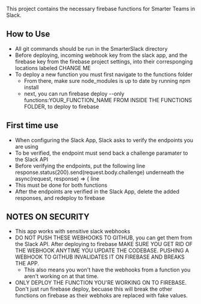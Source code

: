 This project contains the necessary firebase functions for Smarter Teams in Slack.

## How to Use
- All git commands should be run in the SmarterSlack directory
- Before deploying, incoming webhook key from the slack app, and the firebase key from the firebase project settings, into their corresponging locations labeled CHANGE ME
- To deploy a new function you must first navigate to the functions folder
  - From there, make sure node_modules is up to date by running npm install
  - next, you can run 
    firebase deploy --only functions:YOUR_FUNCTION_NAME
    FROM INSIDE THE FUNCTIONS FOLDER, to deploy to firebase
  
## First time use
- When configuring the Slack App, Slack asks to verify the endpoints you are using
- To be verified, the endpoint must send back a challenge paramater to the Slack API 
- Before verifying the endpoints, put the following line
  response.status(200).send(request.body.challenge)
  underneath the async(request, response) => { line
 - This must be done for both functions
 - After the endpoints are verified in the Slack App, delete the added responses, and redeploy to firebase

## NOTES ON SECURITY

- This app works with sensitive slack webhooks
- DO NOT PUSH THESE WEBHOOKS TO GITHUB, you can get them from the Slack API. After deploying to firebase MAKE SURE YOU GET RID OF THE WEBHOOK ANYTIME YOU UPDATE THE CODEBASE. PUSHING A WEBHOOK TO GITHUB INVALIDATES IT ON FIREBASE AND BREAKS THE APP.
  - This also means you won't have the webhooks from a function you aren't working on at that time.
- ONLY DEPLOY THE FUNCTION YOU'RE WORKING ON TO FIREBASE. Don't just run firebase deploy, becuase this will break the other functions on firebase as their webhoks are replaced with fake values.
